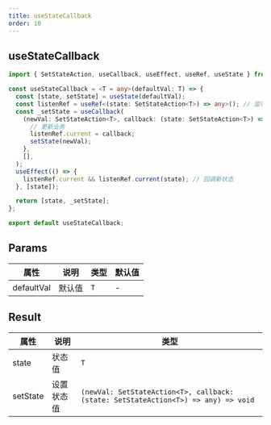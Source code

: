 ```yaml
---
title: useStateCallback
order: 10
---
```


## useStateCallback

```ts
import { SetStateAction, useCallback, useEffect, useRef, useState } from 'react';

const useStateCallback = <T = any>(defaultVal: T) => {
  const [state, setState] = useState(defaultVal);
  const listenRef = useRef<(state: SetStateAction<T>) => any>(); // 监听新状态的回调器
  const _setState = useCallback(
    (newVal: SetStateAction<T>, callback: (state: SetStateAction<T>) => any) => {
      // 更新业务
      listenRef.current = callback;
      setState(newVal);
    },
    [],
  );
  useEffect(() => {
    listenRef.current && listenRef.current(state); // 回调新状态
  }, [state]);

  return [state, _setState];
};

export default useStateCallback;
```

## Params

| 属性       | 说明   | 类型 | 默认值 |
| ---------- | ------ | ---- | ------ |
| defaultVal | 默认值 | `T`  | -      |

## Result

| 属性     | 说明       | 类型                                                                               |
| -------- | ---------- | ---------------------------------------------------------------------------------- |
| state    | 状态值     | `T`                                                                                |
| setState | 设置状态值 | `(newVal: SetStateAction<T>, callback: (state: SetStateAction<T>) => any) => void` |
